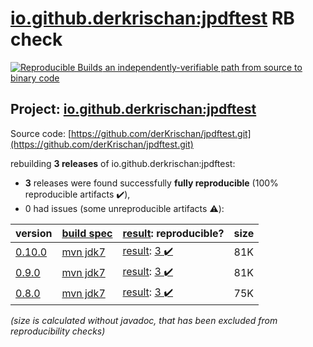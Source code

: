 [io.github.derkrischan:jpdftest](https://search.maven.org/artifact/io.github.derkrischan/jpdftest/) RB check
=======

[![Reproducible Builds](https://reproducible-builds.org/images/logos/rb.svg) an independently-verifiable path from source to binary code](https://reproducible-builds.org/)

## Project: [io.github.derkrischan:jpdftest](https://search.maven.org/artifact/io.github.derkrischan/jpdftest/)

Source code: [https://github.com/derKrischan/jpdftest.git](https://github.com/derKrischan/jpdftest.git)

rebuilding **3 releases** of io.github.derkrischan:jpdftest:
- **3** releases were found successfully **fully reproducible** (100% reproducible artifacts :heavy_check_mark:),
- 0 had issues (some unreproducible artifacts :warning:):

| version | [build spec](/BUILDSPEC.md) | [result](https://reproducible-builds.org/docs/jvm/): reproducible? | size |
| -- | --------- | ------ | -- |
| [0.10.0](https://search.maven.org/artifact/io.github.derkrischan/jpdftest/0.10.0/pom) | [mvn jdk7](jpdftest-0.10.0.buildspec) | [result](jpdftest-0.10.0.buildinfo): [3 :heavy_check_mark: ](jpdftest-0.10.0.buildcompare) | 81K |
| [0.9.0](https://search.maven.org/artifact/io.github.derkrischan/jpdftest/0.9.0/pom) | [mvn jdk7](jpdftest-0.9.0.buildspec) | [result](jpdftest-0.9.0.buildinfo): [3 :heavy_check_mark: ](jpdftest-0.9.0.buildcompare) | 81K |
| [0.8.0](https://search.maven.org/artifact/io.github.derkrischan/jpdftest/0.8.0/pom) | [mvn jdk7](jpdftest-0.8.0.buildspec) | [result](jpdftest-0.8.0.buildinfo): [3 :heavy_check_mark: ](jpdftest-0.8.0.buildcompare) | 75K |

<i>(size is calculated without javadoc, that has been excluded from reproducibility checks)</i>
